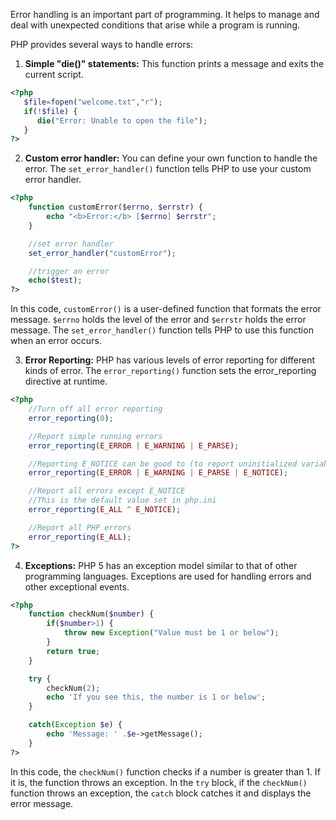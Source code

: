 Error handling is an important part of programming. It helps to manage and deal with unexpected conditions that arise while a program is running. 

PHP provides several ways to handle errors:

1. **Simple "die()" statements:** This function prints a message and exits the current script.

```php
<?php
   $file=fopen("welcome.txt","r");
   if(!$file) {
      die("Error: Unable to open the file");
   }
?>
```

2. **Custom error handler:** You can define your own function to handle the error. The `set_error_handler()` function tells PHP to use your custom error handler.

```php
<?php
    function customError($errno, $errstr) {
        echo "<b>Error:</b> [$errno] $errstr";
    }

    //set error handler
    set_error_handler("customError");

    //trigger an error
    echo($test);
?>
```

In this code, `customError()` is a user-defined function that formats the error message. `$errno` holds the level of the error and `$errstr` holds the error message. The `set_error_handler()` function tells PHP to use this function when an error occurs.

3. **Error Reporting:** PHP has various levels of error reporting for different kinds of error. The `error_reporting()` function sets the error_reporting directive at runtime.

```php
<?php
    //Turn off all error reporting
    error_reporting(0);

    //Report simple running errors
    error_reporting(E_ERROR | E_WARNING | E_PARSE);

    //Reporting E_NOTICE can be good to (to report uninitialized variables or catch variable name misspellings ...)
    error_reporting(E_ERROR | E_WARNING | E_PARSE | E_NOTICE);

    //Report all errors except E_NOTICE
    //This is the default value set in php.ini
    error_reporting(E_ALL ^ E_NOTICE);

    //Report all PHP errors
    error_reporting(E_ALL);
?>
```

4. **Exceptions:** PHP 5 has an exception model similar to that of other programming languages. Exceptions are used for handling errors and other exceptional events.

```php
<?php
    function checkNum($number) {
        if($number>1) {
            throw new Exception("Value must be 1 or below");
        }
        return true;
    }

    try {
        checkNum(2);
        echo 'If you see this, the number is 1 or below';
    }

    catch(Exception $e) {
        echo 'Message: ' .$e->getMessage();
    }
?>
```

In this code, the `checkNum()` function checks if a number is greater than 1. If it is, the function throws an exception. In the `try` block, if the `checkNum()` function throws an exception, the `catch` block catches it and displays the error message.